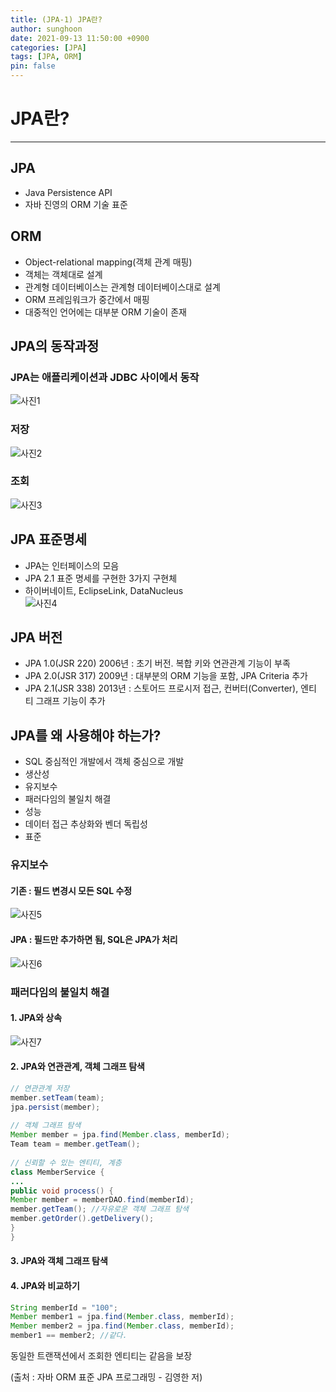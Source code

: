 ```yaml
---
title: (JPA-1) JPA란?
author: sunghoon
date: 2021-09-13 11:50:00 +0900
categories: [JPA]
tags: [JPA, ORM]
pin: false
--- 
```



# JPA란?  
---

## JPA  
- Java Persistence API
- 자바 진영의 ORM 기술 표준  

  
## ORM
- Object-relational mapping(객체 관계 매핑)
- 객체는 객체대로 설계
- 관계형 데이터베이스는 관계형 데이터베이스대로 설계
- ORM 프레임워크가 중간에서 매핑
- 대중적인 언어에는 대부분 ORM 기술이 존재  
  
## JPA의 동작과정  
### JPA는 애플리케이션과 JDBC 사이에서 동작  
![사진1](/assets/img/JPA_1/JPA_1_1.jpg)  

### 저장  
![사진2](/assets/img/JPA_1/JPA_1_2.jpg)  

### 조회  
![사진3](/assets/img/JPA_1/JPA_1_3.jpg)  

## JPA 표준명세
- JPA는 인터페이스의 모음
- JPA 2.1 표준 명세를 구현한 3가지 구현체
- 하이버네이트, EclipseLink, DataNucleus  
![사진4](/assets/img/JPA_1/JPA_1_4.jpg)  
  
## JPA 버전
- JPA 1.0(JSR 220) 2006년 : 초기 버전. 복합 키와 연관관계 기능이 부족
- JPA 2.0(JSR 317) 2009년 : 대부분의 ORM 기능을 포함, JPA Criteria 추가
- JPA 2.1(JSR 338) 2013년 : 스토어드 프로시저 접근, 컨버터(Converter), 엔티
티 그래프 기능이 추가  

## JPA를 왜 사용해야 하는가?
- SQL 중심적인 개발에서 객체 중심으로 개발
- 생산성
- 유지보수
- 패러다임의 불일치 해결
- 성능
- 데이터 접근 추상화와 벤더 독립성
- 표준  

### 유지보수
#### 기존 : 필드 변경시 모든 SQL 수정  
![사진5](/assets/img/JPA_1/JPA_1_5.jpg)  
 
#### JPA : 필드만 추가하면 됨, SQL은 JPA가 처리  
![사진6](/assets/img/JPA_1/JPA_1_6.jpg)  
 
### 패러다임의 불일치 해결  
#### 1. JPA와 상속  
![사진7](/assets/img/JPA_1/JPA_1_7.jpg)  

#### 2. JPA와 연관관계, 객체 그래프 탐색 
  
```java  
// 연관관계 저장  
member.setTeam(team);  
jpa.persist(member);  
  
// 객체 그래프 탐색  
Member member = jpa.find(Member.class, memberId);  
Team team = member.getTeam();  
  
// 신뢰할 수 있는 엔티티, 계층  
class MemberService {  
...  
public void process() {  
Member member = memberDAO.find(memberId);  
member.getTeam(); //자유로운 객체 그래프 탐색  
member.getOrder().getDelivery();  
}  
}  
```  


#### 3. JPA와 객체 그래프 탐색  

#### 4. JPA와 비교하기 
```java  
String memberId = "100";  
Member member1 = jpa.find(Member.class, memberId);  
Member member2 = jpa.find(Member.class, memberId);  
member1 == member2; //같다.  
``` 
동일한 트랜잭션에서 조회한 엔티티는 같음을 보장  


(출처 : 자바 ORM 표준 JPA 프로그래밍 - 김영한 저)